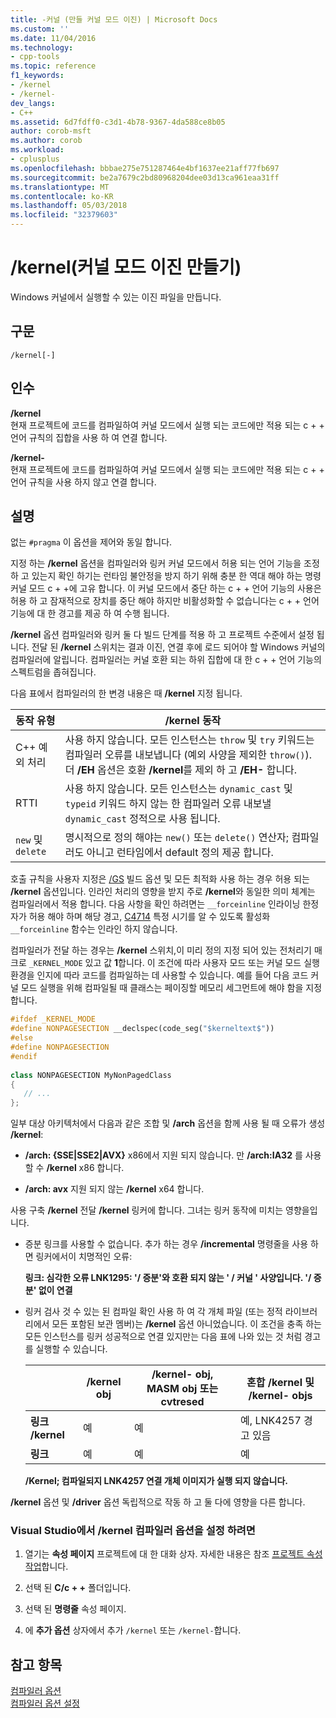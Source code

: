 ```yaml
---
title: -커널 (만들 커널 모드 이진) | Microsoft Docs
ms.custom: ''
ms.date: 11/04/2016
ms.technology:
- cpp-tools
ms.topic: reference
f1_keywords:
- /kernel
- /kernel-
dev_langs:
- C++
ms.assetid: 6d7fdff0-c3d1-4b78-9367-4da588ce8b05
author: corob-msft
ms.author: corob
ms.workload:
- cplusplus
ms.openlocfilehash: bbbae275e751287464e4bf1637ee21aff77fb697
ms.sourcegitcommit: be2a7679c2bd80968204dee03d13ca961eaa31ff
ms.translationtype: MT
ms.contentlocale: ko-KR
ms.lasthandoff: 05/03/2018
ms.locfileid: "32379603"
---
```

# <a name="kernel-create-kernel-mode-binary"></a>/kernel(커널 모드 이진 만들기)
Windows 커널에서 실행할 수 있는 이진 파일을 만듭니다.  
  
## <a name="syntax"></a>구문  
  
```  
/kernel[-]  
```  
  
## <a name="arguments"></a>인수  
 **/kernel**  
 현재 프로젝트에 코드를 컴파일하여 커널 모드에서 실행 되는 코드에만 적용 되는 c + + 언어 규칙의 집합을 사용 하 여 연결 합니다.  
  
 **/kernel-**  
 현재 프로젝트에 코드를 컴파일하여 커널 모드에서 실행 되는 코드에만 적용 되는 c + + 언어 규칙을 사용 하지 않고 연결 합니다.  
  
## <a name="remarks"></a>설명  
 없는 `#pragma` 이 옵션을 제어와 동일 합니다.  
  
 지정 하는 **/kernel** 옵션을 컴파일러와 링커 커널 모드에서 허용 되는 언어 기능을 조정 하 고 있는지 확인 하기는 런타임 불안정을 방지 하기 위해 충분 한 역대 해야 하는 명령 커널 모드 c + +에 고유 합니다. 이 커널 모드에서 중단 하는 c + + 언어 기능의 사용은 허용 하 고 잠재적으로 장치를 중단 해야 하지만 비활성화할 수 없습니다는 c + + 언어 기능에 대 한 경고를 제공 하 여 수행 됩니다.  
  
 **/kernel** 옵션 컴파일러와 링커 둘 다 빌드 단계를 적용 하 고 프로젝트 수준에서 설정 됩니다. 전달 된 **/kernel** 스위치는 결과 이진, 연결 후에 로드 되어야 할 Windows 커널의 컴파일러에 알립니다. 컴파일러는 커널 호환 되는 하위 집합에 대 한 c + + 언어 기능의 스펙트럼을 좁혀집니다.  
  
 다음 표에서 컴파일러의 한 변경 내용은 때 **/kernel** 지정 됩니다.  
  
|동작 유형|**/kernel** 동작|  
|-------------------|---------------------------|  
|C++ 예외 처리|사용 하지 않습니다. 모든 인스턴스는 `throw` 및 `try` 키워드는 컴파일러 오류를 내보냅니다 (예외 사양을 제외한 `throw()`). 더 **/EH** 옵션은 호환 **/kernel**를 제외 하 고 **/EH-** 합니다.|  
|RTTI|사용 하지 않습니다. 모든 인스턴스는 `dynamic_cast` 및 `typeid` 키워드 하지 않는 한 컴파일러 오류 내보낼 `dynamic_cast` 정적으로 사용 됩니다.|  
|`new` 및 `delete`|명시적으로 정의 해야는 `new()` 또는 `delete()` 연산자; 컴파일러도 아니고 런타임에서 default 정의 제공 합니다.|  
  
 호출 규칙을 사용자 지정은 [/GS](../../build/reference/gs-buffer-security-check.md) 빌드 옵션 및 모든 최적화 사용 하는 경우 허용 되는 **/kernel** 옵션입니다. 인라인 처리의 영향을 받지 주로 **/kernel**와 동일한 의미 체계는 컴파일러에서 적용 합니다. 다음 사항을 확인 하려면는 `__forceinline` 인라이닝 한정자가 허용 해야 하며 해당 경고, [C4714](../../error-messages/compiler-warnings/compiler-warning-level-4-c4714.md) 특정 시기를 알 수 있도록 활성화 `__forceinline` 함수는 인라인 하지 않습니다.  
  
 컴파일러가 전달 하는 경우는 **/kernel** 스위치,이 미리 정의 지정 되어 있는 전처리기 매크로 `_KERNEL_MODE` 있고 값 **1**합니다. 이 조건에 따라 사용자 모드 또는 커널 모드 실행 환경을 인지에 따라 코드를 컴파일하는 데 사용할 수 있습니다. 예를 들어 다음 코드 커널 모드 실행을 위해 컴파일될 때 클래스는 페이징할 메모리 세그먼트에 해야 함을 지정 합니다.  
  
```cpp  
#ifdef _KERNEL_MODE  
#define NONPAGESECTION __declspec(code_seg("$kerneltext$"))  
#else  
#define NONPAGESECTION  
#endif  
  
class NONPAGESECTION MyNonPagedClass  
{  
   // ...
};  
```  
  
 일부 대상 아키텍처에서 다음과 같은 조합 및 **/arch** 옵션을 함께 사용 될 때 오류가 생성 **/kernel**:  
  
-   **/arch: {SSE&#124;SSE2&#124;AVX}** x86에서 지원 되지 않습니다. 만 **/arch:IA32** 를 사용할 수 **/kernel** x86 합니다.  
  
-   **/arch: avx** 지원 되지 않는 **/kernel** x64 합니다.  
  
 사용 구축 **/kernel** 전달 **/kernel** 링커에 합니다. 그녀는 링커 동작에 미치는 영향을입니다.  
  
-   증분 링크를 사용할 수 없습니다. 추가 하는 경우 **/incremental** 명령줄을 사용 하면 링커에서이 치명적인 오류:  
  
     **링크: 심각한 오류 LNK1295: '/ 증분'와 호환 되지 않는 ' / 커널 ' 사양입니다. '/ 증분' 없이 연결**  
  
-   링커 검사 것 수 있는 된 컴파일 확인 사용 하 여 각 개체 파일 (또는 정적 라이브러리에서 모든 포함된 보관 멤버)는 **/kernel** 옵션 아니었습니다. 이 조건을 충족 하는 모든 인스턴스를 링커 성공적으로 연결 있지만는 다음 표에 나와 있는 것 처럼 경고를 실행할 수 있습니다.  
  
    ||**/kernel** obj|**/kernel-** obj, MASM obj 또는 cvtresed|혼합 **/kernel** 및 **/kernel-** objs|  
    |-|----------------------|-----------------------------------------------|-------------------------------------------------|  
    |**링크 /kernel**|예|예|예, LNK4257 경고 있음|  
    |**링크**|예|예|예|  
  
     **/Kernel; 컴파일되지 LNK4257 연결 개체 이미지가 실행 되지 않습니다.**  
  
 **/kernel** 옵션 및 **/driver** 옵션 독립적으로 작동 하 고 둘 다에 영향을 다른 합니다.  
  
### <a name="to-set-the-kernel-compiler-option-in-visual-studio"></a>Visual Studio에서 /kernel 컴파일러 옵션을 설정 하려면  
  
1.  열기는 **속성 페이지** 프로젝트에 대 한 대화 상자. 자세한 내용은 참조 [프로젝트 속성 작업](../../ide/working-with-project-properties.md)합니다.  
  
2.  선택 된 **C/c + +** 폴더입니다.  
  
3.  선택 된 **명령줄** 속성 페이지.  
  
4.  에 **추가 옵션** 상자에서 추가 `/kernel` 또는 `/kernel-`합니다.  
  
## <a name="see-also"></a>참고 항목  
 [컴파일러 옵션](../../build/reference/compiler-options.md)   
 [컴파일러 옵션 설정](../../build/reference/setting-compiler-options.md)